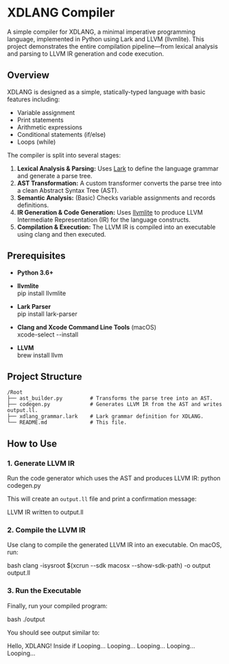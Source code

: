 # XDLANG Compiler

A simple compiler for XDLANG, a minimal imperative programming language, implemented in Python using Lark and LLVM (llvmlite). This project demonstrates the entire compilation pipeline—from lexical analysis and parsing to LLVM IR generation and code execution.

## Overview

XDLANG is designed as a simple, statically-typed language with basic features including:
- Variable assignment
- Print statements
- Arithmetic expressions
- Conditional statements (if/else)
- Loops (while)

The compiler is split into several stages:
1. **Lexical Analysis & Parsing:** Uses [Lark](https://github.com/lark-parser/lark) to define the language grammar and generate a parse tree.
2. **AST Transformation:** A custom transformer converts the parse tree into a clean Abstract Syntax Tree (AST).
3. **Semantic Analysis:** (Basic) Checks variable assignments and records definitions.
4. **IR Generation & Code Generation:** Uses [llvmlite](https://llvmlite.readthedocs.io/) to produce LLVM Intermediate Representation (IR) for the language constructs.
5. **Compilation & Execution:** The LLVM IR is compiled into an executable using clang and then executed.

## Prerequisites

- **Python 3.6+**
- **llvmlite**  
  pip install llvmlite
  
- **Lark Parser**  
  pip install lark-parser
 
- **Clang and Xcode Command Line Tools** (macOS)  
  xcode-select --install
  
- **LLVM**  
  brew install llvm

## Project Structure

```
/Root
├── ast_builder.py         # Transforms the parse tree into an AST.
├── codegen.py             # Generates LLVM IR from the AST and writes output.ll.
├── xdlang_grammar.lark    # Lark grammar definition for XDLANG.
└── README.md              # This file.
```

## How to Use

### 1. Generate LLVM IR

Run the code generator which uses the AST and produces LLVM IR:
python codegen.py

This will create an `output.ll` file and print a confirmation message:

LLVM IR written to output.ll

### 2. Compile the LLVM IR

Use clang to compile the generated LLVM IR into an executable. On macOS, run:

bash
clang -isysroot $(xcrun --sdk macosx --show-sdk-path) -o output output.ll

### 3. Run the Executable

Finally, run your compiled program:

bash
./output

You should see output similar to:

Hello, XDLANG!
Inside if
Looping...
Looping...
Looping...
Looping...
Looping...
